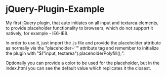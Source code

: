 # jQuery-Plugin-Example
My first jQuery plugin, that auto initiates on all input and textarea elements, to provide placeholder functionality to browsers, which do not support it natively, for example - IE6-IE8.

In order to use it, just import the .js file and provide the placeholder attribute as normally via the "placeholder=''" 
attribute tag and remember to initialize the plugin with "$("input, textarea").placeholderPolyfill();".

Optionally you can provide a color to be used for the placeholder, but in the index.html you can see the default value which replicates
it the closest.
